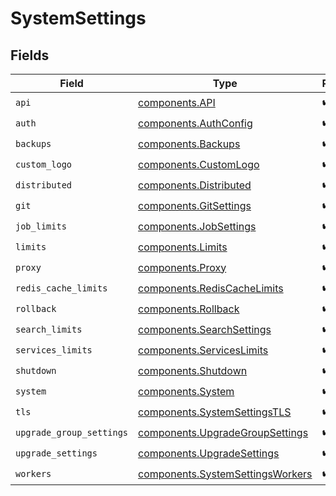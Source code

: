 # SystemSettings


## Fields

| Field                                                                            | Type                                                                             | Required                                                                         | Description                                                                      |
| -------------------------------------------------------------------------------- | -------------------------------------------------------------------------------- | -------------------------------------------------------------------------------- | -------------------------------------------------------------------------------- |
| `api`                                                                            | [components.API](../../models/shared/api.md)                                     | :heavy_check_mark:                                                               | N/A                                                                              |
| `auth`                                                                           | [components.AuthConfig](../../models/shared/authconfig.md)                       | :heavy_check_mark:                                                               | N/A                                                                              |
| `backups`                                                                        | [components.Backups](../../models/shared/backups.md)                             | :heavy_check_mark:                                                               | N/A                                                                              |
| `custom_logo`                                                                    | [components.CustomLogo](../../models/shared/customlogo.md)                       | :heavy_check_mark:                                                               | N/A                                                                              |
| `distributed`                                                                    | [components.Distributed](../../models/shared/distributed.md)                     | :heavy_check_mark:                                                               | N/A                                                                              |
| `git`                                                                            | [components.GitSettings](../../models/shared/gitsettings.md)                     | :heavy_check_mark:                                                               | N/A                                                                              |
| `job_limits`                                                                     | [components.JobSettings](../../models/shared/jobsettings.md)                     | :heavy_check_mark:                                                               | N/A                                                                              |
| `limits`                                                                         | [components.Limits](../../models/shared/limits.md)                               | :heavy_check_mark:                                                               | N/A                                                                              |
| `proxy`                                                                          | [components.Proxy](../../models/shared/proxy.md)                                 | :heavy_check_mark:                                                               | N/A                                                                              |
| `redis_cache_limits`                                                             | [components.RedisCacheLimits](../../models/shared/rediscachelimits.md)           | :heavy_check_mark:                                                               | N/A                                                                              |
| `rollback`                                                                       | [components.Rollback](../../models/shared/rollback.md)                           | :heavy_check_mark:                                                               | N/A                                                                              |
| `search_limits`                                                                  | [components.SearchSettings](../../models/shared/searchsettings.md)               | :heavy_check_mark:                                                               | N/A                                                                              |
| `services_limits`                                                                | [components.ServicesLimits](../../models/shared/serviceslimits.md)               | :heavy_check_mark:                                                               | N/A                                                                              |
| `shutdown`                                                                       | [components.Shutdown](../../models/shared/shutdown.md)                           | :heavy_check_mark:                                                               | N/A                                                                              |
| `system`                                                                         | [components.System](../../models/shared/system.md)                               | :heavy_check_mark:                                                               | N/A                                                                              |
| `tls`                                                                            | [components.SystemSettingsTLS](../../models/shared/systemsettingstls.md)         | :heavy_check_mark:                                                               | N/A                                                                              |
| `upgrade_group_settings`                                                         | [components.UpgradeGroupSettings](../../models/shared/upgradegroupsettings.md)   | :heavy_check_mark:                                                               | N/A                                                                              |
| `upgrade_settings`                                                               | [components.UpgradeSettings](../../models/shared/upgradesettings.md)             | :heavy_check_mark:                                                               | N/A                                                                              |
| `workers`                                                                        | [components.SystemSettingsWorkers](../../models/shared/systemsettingsworkers.md) | :heavy_check_mark:                                                               | N/A                                                                              |